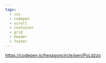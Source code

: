 ```yaml
---
tags:
  - css
  - codepen
  - scroll
  - container
  - grid
  - header
  - footer
---
```

https://codepen.io/hexagoncircle/pen/PoLdzzo
